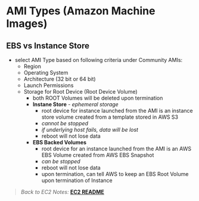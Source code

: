 # AMI Types (Amazon Machine Images)

## EBS vs Instance Store

* select AMI Type based on following criteria under Community AMIs:
  * Region
  * Operating System
  * Architecture (32 bit or 64 bit)
  * Launch Permissions
  * Storage for Root Device (Root Device Volume)
    * both ROOT Volumes will be deleted upon termination
    * **Instane Store** - *ephemeral storage*
      * root device for instance launched from the AMI is an instance store volume created from a template stored in AWS S3
      * *cannot be stopped*
      * *if underlying host fails, data will be lost*
      * reboot will not lose data
    * **EBS Backed Volumes**
      * root device for an instance launched from the AMI is an AWS EBS Volume created from AWS EBS Snapshot
      * *can be stopped*
      * reboot will not lose data
      * upon termination, can tell AWS to keep an EBS Root Volume upon termination of Instance

> *Back to EC2 Notes:* [**EC2 README**](./README.md)

